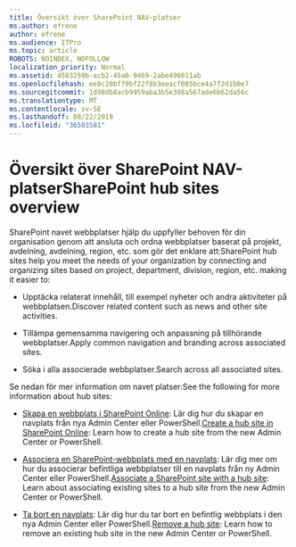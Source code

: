 ```yaml
---
title: Översikt över SharePoint NAV-platser
ms.author: efrene
author: efrene
ms.audience: ITPro
ms.topic: article
ROBOTS: NOINDEX, NOFOLLOW
localization_priority: Normal
ms.assetid: 4583259b-acb2-45a0-9469-2abe496011ab
ms.openlocfilehash: ee8c20bff9bf22f8b3eeacf085bce4a7f2d1b0e7
ms.sourcegitcommit: 1d98db8acb9959aba3b5e308a567ade6b62da56c
ms.translationtype: MT
ms.contentlocale: sv-SE
ms.lasthandoff: 08/22/2019
ms.locfileid: "36503581"
---
```

# <a name="sharepoint-hub-sites-overview"></a><span data-ttu-id="fa3b1-102">Översikt över SharePoint NAV-platser</span><span class="sxs-lookup"><span data-stu-id="fa3b1-102">SharePoint hub sites overview</span></span>

<span data-ttu-id="fa3b1-103">SharePoint navet webbplatser hjälp du uppfyller behoven för din organisation genom att ansluta och ordna webbplatser baserat på projekt, avdelning, avdelning, region, etc. som gör det enklare att:</span><span class="sxs-lookup"><span data-stu-id="fa3b1-103">SharePoint hub sites help you meet the needs of your organization by connecting and organizing sites based on project, department, division, region, etc. making it easier to:</span></span>

- <span data-ttu-id="fa3b1-104">Upptäcka relaterat innehåll, till exempel nyheter och andra aktiviteter på webbplatsen.</span><span class="sxs-lookup"><span data-stu-id="fa3b1-104">Discover related content such as news and other site activities.</span></span>

- <span data-ttu-id="fa3b1-105">Tillämpa gemensamma navigering och anpassning på tillhörande webbplatser.</span><span class="sxs-lookup"><span data-stu-id="fa3b1-105">Apply common navigation and branding across associated sites.</span></span> 

- <span data-ttu-id="fa3b1-106">Söka i alla associerade webbplatser.</span><span class="sxs-lookup"><span data-stu-id="fa3b1-106">Search across all associated sites.</span></span>

<span data-ttu-id="fa3b1-107">Se nedan för mer information om navet platser:</span><span class="sxs-lookup"><span data-stu-id="fa3b1-107">See the following for more information about hub sites:</span></span>
- <span data-ttu-id="fa3b1-108">[Skapa en webbplats i SharePoint Online](https://docs.microsoft.com/sharepoint/create-hub-site): Lär dig hur du skapar en navplats från nya Admin Center eller PowerShell.</span><span class="sxs-lookup"><span data-stu-id="fa3b1-108">[Create a hub site in SharePoint Online](https://docs.microsoft.com/sharepoint/create-hub-site): Learn how to create a hub site from the new Admin Center or PowerShell.</span></span>

- <span data-ttu-id="fa3b1-109">[Associera en SharePoint-webbplats med en navplats](https://support.office.com/article/associate-a-sharepoint-site-with-a-hub-site-ae0009fd-af04-4d3d-917d-88edb43efc05): Lär dig mer om hur du associerar befintliga webbplatser till en navplats från ny Admin Center eller PowerShell.</span><span class="sxs-lookup"><span data-stu-id="fa3b1-109">[Associate a SharePoint site with a hub site](https://support.office.com/article/associate-a-sharepoint-site-with-a-hub-site-ae0009fd-af04-4d3d-917d-88edb43efc05): Learn about associating existing sites to a hub site from the new Admin Center or PowerShell.</span></span>

- <span data-ttu-id="fa3b1-110">[Ta bort en navplats](https://docs.microsoft.com/sharepoint/remove-hub-site): Lär dig hur du tar bort en befintlig webbplats i den nya Admin Center eller PowerShell.</span><span class="sxs-lookup"><span data-stu-id="fa3b1-110">[Remove a hub site](https://docs.microsoft.com/sharepoint/remove-hub-site): Learn how to remove an existing hub site in the new Admin Center or PowerShell.</span></span>

